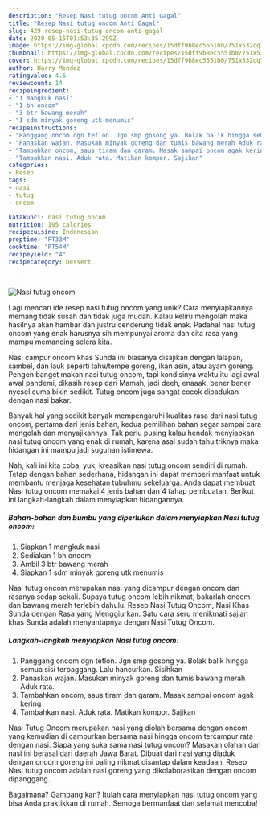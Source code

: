 ```yaml
---
description: "Resep Nasi tutug oncom Anti Gagal"
title: "Resep Nasi tutug oncom Anti Gagal"
slug: 429-resep-nasi-tutug-oncom-anti-gagal
date: 2020-05-15T01:53:35.299Z
image: https://img-global.cpcdn.com/recipes/15dff9b8ec5551b0/751x532cq70/nasi-tutug-oncom-foto-resep-utama.jpg
thumbnail: https://img-global.cpcdn.com/recipes/15dff9b8ec5551b0/751x532cq70/nasi-tutug-oncom-foto-resep-utama.jpg
cover: https://img-global.cpcdn.com/recipes/15dff9b8ec5551b0/751x532cq70/nasi-tutug-oncom-foto-resep-utama.jpg
author: Harry Mendez
ratingvalue: 4.6
reviewcount: 14
recipeingredient:
- "1 mangkuk nasi"
- "1 bh oncom"
- "3 btr bawang merah"
- "1 sdm minyak goreng utk menumis"
recipeinstructions:
- "Panggang oncom dgn teflon. Jgn smp gosong ya. Bolak balik hingga semua sisi terpaggang. Lalu hancurkan. Sisihkan"
- "Panaskan wajan. Masukan minyak goreng dan tumis bawang merah Aduk rata."
- "Tambahkan oncom, saus tiram dan garam. Masak sampai oncom agak kering"
- "Tambahkan nasi. Aduk rata. Matikan kompor. Sajikan"
categories:
- Resep
tags:
- nasi
- tutug
- oncom

katakunci: nasi tutug oncom 
nutrition: 195 calories
recipecuisine: Indonesian
preptime: "PT33M"
cooktime: "PT54M"
recipeyield: "4"
recipecategory: Dessert

---
```



![Nasi tutug oncom](https://img-global.cpcdn.com/recipes/15dff9b8ec5551b0/751x532cq70/nasi-tutug-oncom-foto-resep-utama.jpg)

Lagi mencari ide resep nasi tutug oncom yang unik? Cara menyiapkannya memang tidak susah dan tidak juga mudah. Kalau keliru mengolah maka hasilnya akan hambar dan justru cenderung tidak enak. Padahal nasi tutug oncom yang enak harusnya sih mempunyai aroma dan cita rasa yang mampu memancing selera kita.

Nasi campur oncom khas Sunda ini biasanya disajikan dengan lalapan, sambel, dan lauk seperti tahu/tempe goreng, ikan asin, atau ayam goreng. Pengen banget makan nasi tutug oncom, tapi kondisinya waktu itu lagi awal awal pandemi, dikasih resep dari Mamah, jadi deeh, enaaak, bener bener nyesel cuma bikin sedikit. Tutug oncom juga sangat cocok dipadukan dengan nasi bakar.

Banyak hal yang sedikit banyak mempengaruhi kualitas rasa dari nasi tutug oncom, pertama dari jenis bahan, kedua pemilihan bahan segar sampai cara mengolah dan menyajikannya. Tak perlu pusing kalau hendak menyiapkan nasi tutug oncom yang enak di rumah, karena asal sudah tahu triknya maka hidangan ini mampu jadi suguhan istimewa.


Nah, kali ini kita coba, yuk, kreasikan nasi tutug oncom sendiri di rumah. Tetap dengan bahan sederhana, hidangan ini dapat memberi manfaat untuk membantu menjaga kesehatan tubuhmu sekeluarga. Anda dapat membuat Nasi tutug oncom memakai 4 jenis bahan dan 4 tahap pembuatan. Berikut ini langkah-langkah dalam menyiapkan hidangannya.

<!--inarticleads1-->

##### Bahan-bahan dan bumbu yang diperlukan dalam menyiapkan Nasi tutug oncom:

1. Siapkan 1 mangkuk nasi
1. Sediakan 1 bh oncom
1. Ambil 3 btr bawang merah
1. Siapkan 1 sdm minyak goreng utk menumis


Nasi tutug oncom merupakan nasi yang dicampur dengan oncom dan rasanya sedap sekali. Supaya tutug oncom lebih nikmat, bakarlah oncom dan bawang merah terlebih dahulu. Resep Nasi Tutug Oncom, Nasi Khas Sunda dengan Rasa yang Menggiurkan. Satu cara seru menikmati sajian khas Sunda adalah menyantapnya dengan Nasi Tutug Oncom. 

<!--inarticleads2-->

##### Langkah-langkah menyiapkan Nasi tutug oncom:

1. Panggang oncom dgn teflon. Jgn smp gosong ya. Bolak balik hingga semua sisi terpaggang. Lalu hancurkan. Sisihkan
1. Panaskan wajan. Masukan minyak goreng dan tumis bawang merah Aduk rata.
1. Tambahkan oncom, saus tiram dan garam. Masak sampai oncom agak kering
1. Tambahkan nasi. Aduk rata. Matikan kompor. Sajikan


Nasi Tutug Oncom merupakan nasi yang diolah bersama dengan oncom yang kemudian di campurkan bersama nasi hingga oncom tercampur rata dengan nasi. Siapa yang suka sama nasi tutug oncom? Masakan olahan dari nasi ini berasal dari daerah Jawa Barat. Dibuat dari nasi yang diaduk dengan oncom goreng ini paling nikmat disantap dalam keadaan. Resep Nasi tutug oncom adalah nasi goreng yang dikolaborasikan dengan oncom dipanggang. 

Bagaimana? Gampang kan? Itulah cara menyiapkan nasi tutug oncom yang bisa Anda praktikkan di rumah. Semoga bermanfaat dan selamat mencoba!
